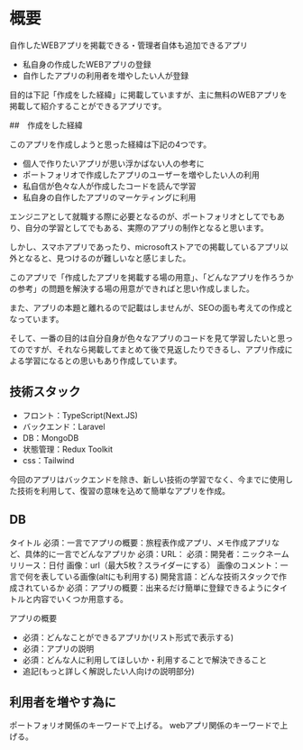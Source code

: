 # 概要

自作したWEBアプリを掲載できる・管理者自体も追加できるアプリ

- 私自身の作成したWEBアプリの登録
- 自作したアプリの利用者を増やしたい人が登録

目的は下記「作成をした経緯」に掲載していますが、主に無料のWEBアプリを掲載して紹介することができるアプリです。

##　作成をした経緯

このアプリを作成しようと思った経緯は下記の4つです。

- 個人で作りたいアプリが思い浮かばない人の参考に
- ポートフォリオで作成したアプリのユーザーを増やしたい人の利用
- 私自信が色々な人が作成したコードを読んで学習
- 私自身の自作したアプリのマーケティングに利用

エンジニアとして就職する際に必要となるのが、ポートフォリオとしてでもあり、自分の学習としてでもある、実際のアプリの制作となると思います。

しかし、スマホアプリであったり、microsoftストアでの掲載しているアプリ以外となると、見つけるのが難しいなと感じました。

このアプリで「作成したアプリを掲載する場の用意」、「どんなアプリを作ろうかの参考」の問題を解決する場の用意ができればと思い作成しました。

また、アプリの本題と離れるので記載はしませんが、SEOの面も考えての作成となっています。

そして、一番の目的は自分自身が色々なアプリのコードを見て学習したいと思ってのですが、それなら掲載してまとめて後で見返したりできるし、アプリ作成による学習になるとの思いもあり作成しています。

## 技術スタック

- フロント：TypeScript(Next.JS)
- バックエンド：Laravel
- DB：MongoDB
- 状態管理：Redux Toolkit
- css：Tailwind

今回のアプリはバックエンドを除き、新しい技術の学習でなく、今までに使用した技術を利用して、復習の意味を込めて簡単なアプリを作成。

## DB

タイトル
必須：一言でアプリの概要：旅程表作成アプリ、メモ作成アプリなど、具体的に一言でどんなアプリか
必須：URL：
必須：開発者：ニックネーム
リリース：日付
画像：url（最大5枚？スライダーにする）
画像のコメント：一言で何を表している画像(altにも利用する)
開発言語：どんな技術スタックで作成されているか
必須：アプリの概要：出来るだけ簡単に登録できるようにタイトルと内容でいくつか用意する。


アプリの概要
- 必須：どんなことができるアプリか(リスト形式で表示する)
- 必須：アプリの説明
- 必須：どんな人に利用してほしいか・利用することで解決できること
- 追記(もっと詳しく解説したい人向けの説明部分)

## 利用者を増やす為に

ポートフォリオ関係のキーワードで上げる。
webアプリ関係のキーワードで上げる。












